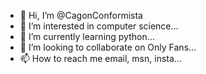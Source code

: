 - 👋 Hi, I’m @CagonConformista
- 👀 I’m interested in computer science...
- 🌱 I’m currently learning python...
- 💞️ I’m looking to collaborate on Only Fans...
- 📫 How to reach me email, msn, insta...

<!---
CagonConformista/CagonConformista is a ✨ special ✨ repository because its `README.md` (this file) appears on your GitHub profile.
You can dunce your changes.
--->
